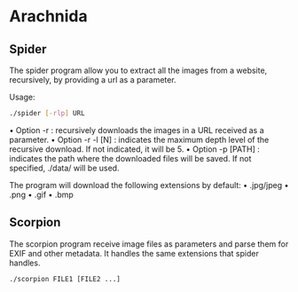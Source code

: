 # Arachnida

## Spider
The spider program allow you to extract all the images from a website, recursively, by providing a url as a parameter.

Usage:

```bash
./spider [-rlp] URL
```

• Option -r : recursively downloads the images in a URL received as a parameter.
• Option -r -l [N] : indicates the maximum depth level of the recursive download.
If not indicated, it will be 5.
• Option -p [PATH] : indicates the path where the downloaded files will be saved.
If not specified, ./data/ will be used.

The program will download the following extensions by default:
• .jpg/jpeg
• .png
• .gif
• .bmp

## Scorpion
The scorpion program receive image files as parameters and parse them for EXIF and other metadata. It handles the same extensions that spider handles.

```bash
./scorpion FILE1 [FILE2 ...]
```
